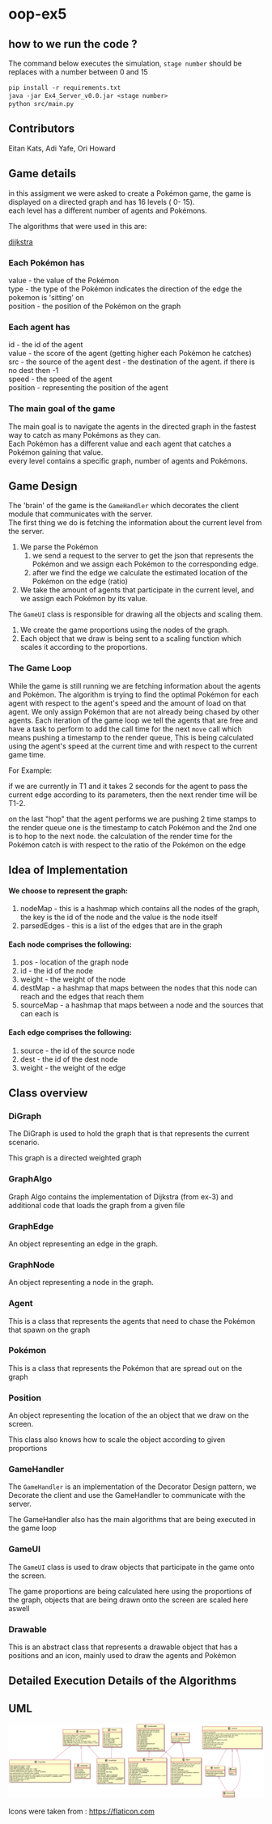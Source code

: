 # oop-ex5

## how to we run the code ?

The command below executes the simulation, `stage number` should be replaces with a number between 0 and 15

```shell
pip install -r requirements.txt
java -jar Ex4_Server_v0.0.jar <stage number>
python src/main.py
```

## Contributors

Eitan Kats, Adi Yafe, Ori Howard

## Game details

in this assigment we were asked to create a Pokémon game, the game is displayed on a directed graph and has 16 levels (
0- 15).   
each level has a different number of agents and Pokémons.

The algorithms that were used in this are:

[dijkstra](https://en.wikipedia.org/wiki/Dijkstra%27s_algorithm)

### Each Pokémon has

value - the value of the Pokémon  
type - the type of the Pokémon indicates the direction of the edge the pokemon is 'sitting' on  
position - the position of the Pokémon on the graph

### Each agent has

id - the id of the agent  
value - the score of the agent (getting higher each Pokémon he catches)  
src - the source of the agent dest - the destination of the agent. if there is no dest then -1   
speed - the speed of the agent  
position - representing the position of the agent

### The main goal of the game

The main goal is to navigate the agents in the directed graph in the fastest way to catch as many Pokémons as they
can.  
Each Pokémon has a different value and each agent that catches a Pokémon gaining that value.  
every level contains a specific graph, number of agents and Pokémons.

## Game Design

The 'brain' of the game is the `GameHandler` which decorates the client module that communicates with the server.  
The first thing we do is fetching the information about the current level from the server.

1) We parse the Pokémon
    1) we send a request to the server to get the json that represents the Pokémon and we assign each Pokémon to the
       corresponding edge.
    2) after we find the edge we calculate the estimated location of the Pokémon on the edge (ratio)
2) We take the amount of agents that participate in the current level, and we assign each Pokémon by its value.

The `GameUI` class is responsible for drawing all the objects and scaling them.

1) We create the game proportions using the nodes of the graph.
2) Each object that we draw is being sent to a scaling function which scales it according to the proportions.

### The Game Loop

While the game is still running we are fetching information about the agents and Pokémon. The algorithm is trying to
find the optimal Pokémon for each agent with respect to the agent's speed and the amount of load on that agent. We only
assign Pokémon that are not already being chased by other agents. Each iteration of the game loop we tell the agents
that are free and have a task to perform to add the call time for the next `move` call which means pushing a timestamp
to the render queue, This is being calculated using the agent's speed at the current time and with respect to the
current game time.

For Example:

if we are currently in T1 and it takes 2 seconds for the agent to pass the current edge according to its parameters,
then the next render time will be T1-2.

on the last "hop" that the agent performs we are pushing 2 time stamps to the render queue one is the timestamp to catch
Pokémon and the 2nd one is to hop to the next node. the calculation of the render time for the Pokémon catch is with
respect to the ratio of the Pokémon on the edge

## Idea of Implementation

#### We choose to represent the graph:

1. nodeMap - this is a hashmap which contains all the nodes of the graph, the key is the id of the node and the value is
   the node itself
2. parsedEdges - this is a list of the edges that are in the graph

#### Each node comprises the following:

1. pos - location of the graph node
2. id - the id of the node
3. weight - the weight of the node
4. destMap - a hashmap that maps between the nodes that this node can reach and the edges that reach them
5. sourceMap - a hashmap that maps between a node and the sources that can each is

#### Each edge comprises the following:

1. source - the id of the source node
2. dest - the id of the dest node
3. weight - the weight of the edge

## Class overview

### DiGraph

The DiGraph is used to hold the graph that is that represents the current scenario.

This graph is a directed weighted graph

### GraphAlgo

Graph Algo contains the implementation of Dijkstra (from ex-3) and additional code that loads the graph from a given
file

### GraphEdge

An object representing an edge in the graph.

### GraphNode

An object representing a node in the graph.

### Agent

This is a class that represents the agents that need to chase the Pokémon that spawn on the graph

### Pokémon

This is a class that represents the Pokémon that are spread out on the graph

### Position

An object representing the location of the an object that we draw on the screen.

This class also knows how to scale the object according to given proportions

### GameHandler

The `GameHandler` is an implementation of the Decorator Design pattern, we Decorate the client and use the GameHandler
to communicate with the server.

The GameHandler also has the main algorithms that are being executed in the game loop

### GameUI

The `GameUI` class is used to draw objects that participate in the game onto the screen.

The game proportions are being calculated here using the proportions of the graph, objects that are being drawn onto the
screen are scaled here aswell

### Drawable

This is an abstract class that represents a drawable object that has a positions and an icon, mainly used to draw the
agents and Pokémon

## Detailed Execution Details of the Algorithms

## UML

![](./misc/UML.png)

Icons were taken from : https://flaticon.com